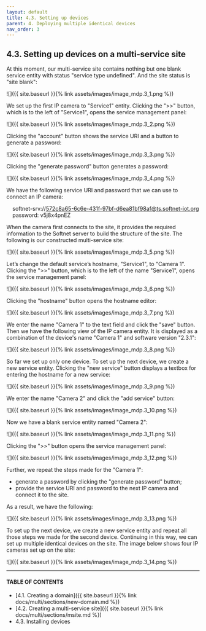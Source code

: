 ```yaml
---
layout: default
title: 4.3. Setting up devices
parent: 4. Deploying multiple identical devices
nav_order: 3
---
```


## 4.3. Setting up devices on a multi-service site

At this moment, our multi-service site contains nothing but one blank service entity with status "<span class="text-red">service type undefined</span>". And the site status is "<span class="text-red">site blank</span>":

![]({{ site.baseurl }}{% link assets/images/image_mdp.3_1.png %})

We set up the first IP camera to "Service1" entity. Clicking the "&gt;&gt;" button, which is to the left of "Service1", opens the service management panel:

![]({{ site.baseurl }}{% link assets/images/image_mdp.3_2.png %})

Clicking the "account" button shows the service URI and a button to generate a password:

![]({{ site.baseurl }}{% link assets/images/image_mdp.3_3.png %})

Clicking the "generate password" button generates a password:

![]({{ site.baseurl }}{% link assets/images/image_mdp.3_4.png %})

We have the following service URI and password that we can use to connect an IP camera:  

&nbsp;&nbsp;&nbsp;&nbsp;softnet-srv://572c8a65-6c6e-431f-97bf-d6ea81bf98af@ts.softnet-iot.org  
&nbsp;&nbsp;&nbsp;&nbsp;<span class="text-orange">password</span>: v5j8x4pnEZ  

When the camera first connects to the site, it provides the required information to the Softnet server to build the structure of the site. The following is our constructed multi-service site:

![]({{ site.baseurl }}{% link assets/images/image_mdp.3_5.png %})

Let’s change the default service’s hostname, "Service1", to "Camera 1". Clicking the "&gt;&gt;" button, which is to the left of the name "Service1", opens the service management panel: 

![]({{ site.baseurl }}{% link assets/images/image_mdp.3_6.png %})

Clicking the "hostname" button opens the hostname editor:

![]({{ site.baseurl }}{% link assets/images/image_mdp.3_7.png %})

We enter the name "Camera 1" to the text field and click the "save" button. Then we have the following view of the IP camera entity. It is displayed as a combination of the device's name "Camera 1" and software version "2.3.1":

![]({{ site.baseurl }}{% link assets/images/image_mdp.3_8.png %})

So far we set up only one device. To set up the next device, we create a new service entity. Clicking the "new service" button displays a textbox for entering the hostname for a new service:

![]({{ site.baseurl }}{% link assets/images/image_mdp.3_9.png %})

We enter the name "Camera 2" and click the "add service" button:

![]({{ site.baseurl }}{% link assets/images/image_mdp.3_10.png %})

Now we have a blank service entity named "Camera 2":

![]({{ site.baseurl }}{% link assets/images/image_mdp.3_11.png %})

Clicking the "&gt;&gt;" button opens the service management panel:

![]({{ site.baseurl }}{% link assets/images/image_mdp.3_12.png %})

Further, we repeat the steps made for the "Camera 1":
* generate a password by clicking the "generate password" button;
* provide the service URI and password to the next IP camera and connect it to the site.

As a result, we have the following:

![]({{ site.baseurl }}{% link assets/images/image_mdp.3_13.png %})

To set up the next device, we create a new service entity and repeat all those steps we made for the second device. Continuing in this way, we can set up multiple identical devices on  the site. The image below shows four IP cameras set up on the site: 

![]({{ site.baseurl }}{% link assets/images/image_mdp.3_14.png %})


---
#### TABLE OF CONTENTS
* [4.1. Creating a domain]({{ site.baseurl }}{% link docs/multi/sections/new-domain.md %})
* [4.2. Creating a multi-service site]({{ site.baseurl }}{% link docs/multi/sections/msite.md %})
* 4.3. Installing devices


